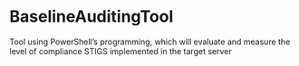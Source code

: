 # BaselineAuditingTool
Tool using PowerShell’s programming, which will evaluate and measure the level of compliance STIGS implemented in the target server
